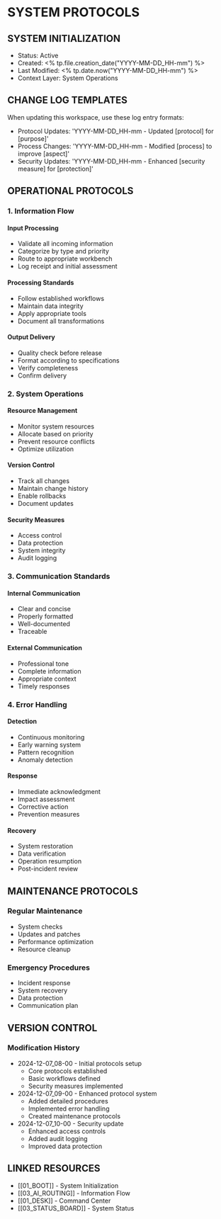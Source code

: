 # SYSTEM PROTOCOLS

## SYSTEM INITIALIZATION

- Status: Active
- Created: <% tp.file.creation_date("YYYY-MM-DD_HH-mm") %>
- Last Modified: <% tp.date.now("YYYY-MM-DD_HH-mm") %>
- Context Layer: System Operations

## CHANGE LOG TEMPLATES

When updating this workspace, use these log entry formats:

- Protocol Updates: 'YYYY-MM-DD_HH-mm - Updated [protocol] for [purpose]'
- Process Changes: 'YYYY-MM-DD_HH-mm - Modified [process] to improve [aspect]'
- Security Updates: 'YYYY-MM-DD_HH-mm - Enhanced [security measure] for [protection]'

## OPERATIONAL PROTOCOLS

### 1. Information Flow

#### Input Processing

- Validate all incoming information
- Categorize by type and priority
- Route to appropriate workbench
- Log receipt and initial assessment

#### Processing Standards

- Follow established workflows
- Maintain data integrity
- Apply appropriate tools
- Document all transformations

#### Output Delivery

- Quality check before release
- Format according to specifications
- Verify completeness
- Confirm delivery

### 2. System Operations

#### Resource Management

- Monitor system resources
- Allocate based on priority
- Prevent resource conflicts
- Optimize utilization

#### Version Control

- Track all changes
- Maintain change history
- Enable rollbacks
- Document updates

#### Security Measures

- Access control
- Data protection
- System integrity
- Audit logging

### 3. Communication Standards

#### Internal Communication

- Clear and concise
- Properly formatted
- Well-documented
- Traceable

#### External Communication

- Professional tone
- Complete information
- Appropriate context
- Timely responses

### 4. Error Handling

#### Detection

- Continuous monitoring
- Early warning system
- Pattern recognition
- Anomaly detection

#### Response

- Immediate acknowledgment
- Impact assessment
- Corrective action
- Prevention measures

#### Recovery

- System restoration
- Data verification
- Operation resumption
- Post-incident review

## MAINTENANCE PROTOCOLS

### Regular Maintenance

- System checks
- Updates and patches
- Performance optimization
- Resource cleanup

### Emergency Procedures

- Incident response
- System recovery
- Data protection
- Communication plan

## VERSION CONTROL

### Modification History

- 2024-12-07_08-00 - Initial protocols setup
  - Core protocols established
  - Basic workflows defined
  - Security measures implemented
- 2024-12-07_09-00 - Enhanced protocol system
  - Added detailed procedures
  - Implemented error handling
  - Created maintenance protocols
- 2024-12-07_10-00 - Security update
  - Enhanced access controls
  - Added audit logging
  - Improved data protection

## LINKED RESOURCES

- [[01_BOOT]] - System Initialization
- [[03_AI_ROUTING]] - Information Flow
- [[01_DESK]] - Command Center
- [[03_STATUS_BOARD]] - System Status
